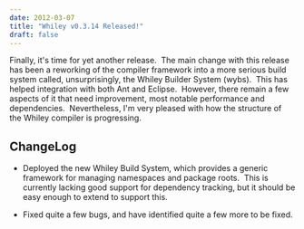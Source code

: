```yaml
---
date: 2012-03-07
title: "Whiley v0.3.14 Released!"
draft: false
---
```


Finally, it's time for yet another release.  The main change with this release has been a reworking of the compiler framework into a more serious build system called, unsurprisingly, the Whiley Builder System (wybs).  This has helped integration with both Ant and Eclipse.  However, there remain a few aspects of it that need improvement, most notable performance and dependencies.  Nevertheless, I'm very pleased with how the structure of the Whiley compiler is progressing.
## ChangeLog

   * Deployed the new Whiley Build System, which provides a generic framework for managing namespaces and package roots.  This is currently lacking good support for dependency tracking, but it should be easy enough to extend to support this.

   * Fixed quite a few bugs, and have identified quite a few more to be fixed.
